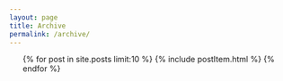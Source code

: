 ```yaml
---
layout: page
title: Archive
permalink: /archive/
---
```


<ul class="cards">
  {% for post in site.posts limit:10 %}
      {% include postItem.html %}
  {% endfor %}
</ul>